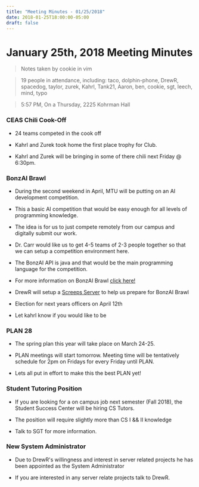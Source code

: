 ```yaml
---
title: "Meeting Minutes - 01/25/2018"
date: 2018-01-25T18:00:00-05:00
draft: false
---
```


# January 25th, 2018 Meeting Minutes
> Notes taken by cookie in vim

> 19 people in attendance, including: taco, dolphin-phone, DrewR, spacedog, taylor, zurek, Kahrl, Tank21, Aaron, ben, cookie, sgt, leech, mind, typo

> 5:57 PM, On a Thursday, 2225 Kohrman Hall


### CEAS Chili Cook-Off

- 24 teams competed in the cook off 

- Kahrl and Zurek took home the first place trophy for Club.

- Kahrl and Zurek will be bringing in some of there chili next Friday @ 6:30pm.


### BonzAI Brawl

- During the second weekend in April, MTU will be putting on an AI development competition.

- This a basic AI competition that would be easy enough for all levels of programming knowledge.

- The idea is for us to just compete remotely from our campus and digitally submit our work.

- Dr. Carr would like us to get 4-5 teams of 2-3 people together so that we can setup a competition environment here.

- The BonzAI API is java and that would be the main programming language for the competition.

- For more information on BonzAI Brawl [click here!](http://bonzai.cs.mtu.edu/)

- DrewR will setup a [Screeps Server](https://github.com/screeps/screeps) to help us prepare for BonzAI Brawl


- Election for next years officers on April 12th

- Let kahrl know if you would like to be 


### PLAN 28 

- The spring plan this year will take place on March 24-25.

- PLAN meetings will start tomorrow. Meeting time will be tentatively schedule for 2pm on Fridays for every Friday until PLAN.

- Lets all put in effort to make this the best PLAN yet!


### Student Tutoring Position

- If you are looking for a on campus job next semester (Fall 2018), the Student Success Center will be hiring CS Tutors.

- The position will require slightly more than CS I && II knowledge

- Talk to SGT for more information.


### New System Administrator

- Due to DrewR's willingness and interest in server related projects he has been appointed as the System Administrator

- If you are interested in any server relate projects talk to DrewR.

